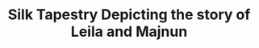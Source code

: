 ---
id: '9'
iiif_image: '9'
artist: Unknown
location: Iran
title: Silk Tapestry Depicting the story of Leila and Majnun
_date: 1550 - 1650
object_type: carpet
current_location: The Museum of Islamic Art, Qatar
wiki_link: https://commons.wikimedia.org/wiki/File:Unknown,_Iran,_16th_or_16th_Century_-_Silk_Tapestry_Depicting_the_story_of_Leila_and_Majnun_-_Google_Art_Project.jpg
slug: '9'
layout: object-page
---